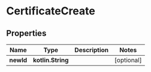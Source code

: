 
# CertificateCreate

## Properties
Name | Type | Description | Notes
------------ | ------------- | ------------- | -------------
**newId** | **kotlin.String** |  |  [optional]



